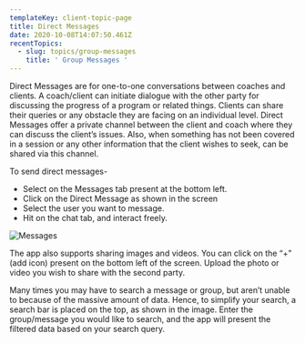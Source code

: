 ```yaml
---
templateKey: client-topic-page
title: Direct Messages
date: 2020-10-08T14:07:50.461Z
recentTopics:
  - slug: topics/group-messages
    title: ' Group Messages '
---
```

Direct Messages are for one-to-one conversations between coaches and clients. A coach/client can initiate dialogue with the other party for discussing the progress of a program or related things. Clients can share their queries or any obstacle they are facing on an individual level. Direct Messages offer a private channel between the client and coach where they can discuss the client’s issues. Also, when something has not been covered in a session or any other information that the client wishes to seek, can be shared via this channel.

To send direct messages-

* Select on the Messages tab present at the bottom left.
* Click on the Direct Message as shown in the screen
* Select the user you want to message.
* Hit on the chat tab, and interact freely.

![Messages](/img/messages-i.png "Messages")

The app also supports sharing images and videos. You can click on the “+” (add icon) present on the bottom left of the screen. Upload the photo or video you wish to share with the second party. 

Many times you may have to search a message or group, but aren’t unable to because of the massive amount of data. Hence, to simplify your search, a search bar is placed on the top, as shown in the image. Enter the group/message you would like to search, and the app will present the filtered data based on your search query.
